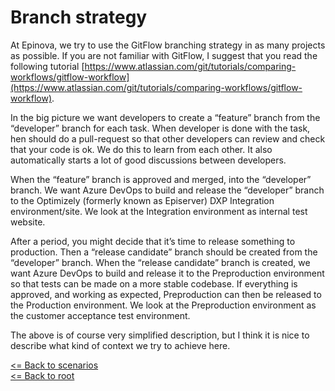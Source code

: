 # Branch strategy
At Epinova, we try to use the GitFlow branching strategy in as many projects as possible. If you are not familiar with GitFlow, I suggest that you read the following tutorial [https://www.atlassian.com/git/tutorials/comparing-workflows/gitflow-workflow](https://www.atlassian.com/git/tutorials/comparing-workflows/gitflow-workflow).  
  
In the big picture we want developers to create a “feature” branch from the “developer” branch for each task. When developer is done with the task, hen should do a pull-request so that other developers can review and check that your code is ok. We do this to learn from each other. It also automatically starts a lot of good discussions between developers.   
  
When the “feature” branch is approved and merged, into the “developer” branch. We want Azure DevOps to build and release the “developer” branch to the Optimizely (formerly known as Episerver) DXP Integration environment/site. We look at the Integration environment as internal test website.  
  
After a period, you might decide that it’s time to release something to production. Then a “release candidate” branch should be created from the “developer” branch. When the “release candidate” branch is created, we want Azure DevOps to build and release it to the Preproduction environment so that tests can be made on a more stable codebase. If everything is approved, and working as expected, Preproduction can then be released to the Production environment. We look at the Preproduction environment as the customer acceptance test environment.  
  
The above is of course very simplified description, but I think it is nice to describe what kind of context we try to achieve here.

[<= Back to scenarios](SetupScenarios.md)  
[<= Back to root](../README.md)